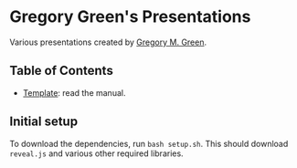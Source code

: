 Gregory Green's Presentations
=============================

Various presentations created by [Gregory M. Green](http://greg.ory.gr).

Table of Contents
-----------------

* [Template](presentations/template.html): read the manual.

Initial setup
-------------

To download the dependencies, run `bash setup.sh`. This should download `reveal.js` and various other required libraries.
